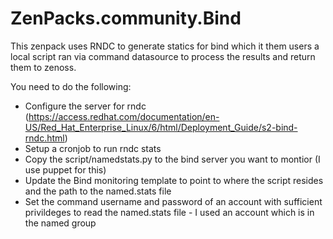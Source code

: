 # ZenPacks.community.Bind

This zenpack uses RNDC to generate statics for bind which it them users a local script ran via command datasource to process the results and return them to zenoss. 

You need to do the following: 

- Configure the server for rndc 
    (https://access.redhat.com/documentation/en-US/Red_Hat_Enterprise_Linux/6/html/Deployment_Guide/s2-bind-rndc.html)
- Setup a cronjob to run rndc stats 
- Copy the script/namedstats.py to the bind server you want to montior (I use puppet for this)
- Update the Bind monitoring template to point to where the script resides and the path to the named.stats file
- Set the command username and password of an account with sufficient privildeges to read the named.stats file -  I used an account which is in the named group
